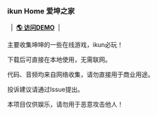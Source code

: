 ### ikun Home 爱坤之家

&nbsp;&nbsp;|&nbsp;&nbsp;<a href="https://ikun.ee" target="blank"><strong>🌎 访问DEMO</strong></a>&nbsp;&nbsp;|&nbsp;&nbsp;

主要收集坤坤的一些在线游戏，ikun必玩！

下载后可直接在本地使用，无需联网。

代码、音频均来自网络收集，请勿直接用于商业用途。

投诉建议请通过Issue提出。

本项目仅供娱乐，请勿用于恶意攻击他人！

